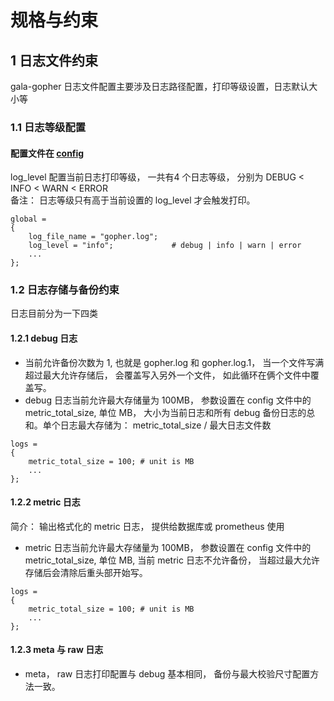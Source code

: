 # 规格与约束
## 1 日志文件约束
gala-gopher 日志文件配置主要涉及日志路径配置，打印等级设置，日志默认大小等
### 1.1 日志等级配置
#### 配置文件在 [config](../config/gala-gopher.conf)  
log_level 配置当前日志打印等级， 一共有4 个日志等级， 分别为 DEBUG < INFO < WARN < ERROR  
备注： 日志等级只有高于当前设置的 log_level 才会触发打印。
```
global =
{
    log_file_name = "gopher.log";
    log_level = "info";             # debug | info | warn | error
    ...
};
```


### 1.2 日志存储与备份约束
日志目前分为一下四类  
#### 1.2.1 debug 日志
- 当前允许备份次数为 1, 也就是 gopher.log 和 gopher.log.1， 当一个文件写满超过最大允许存储后， 会覆盖写入另外一个文件， 如此循环在俩个文件中覆盖写。
- debug 日志当前允许最大存储量为 100MB， 参数设置在 config 文件中的 metric_total_size, 单位 MB， 大小为当前日志和所有 debug 备份日志的总和。单个日志最大存储为： metric_total_size / 最大日志文件数
```
logs =
{
    metric_total_size = 100; # unit is MB
    ...
};
```

#### 1.2.2 metric 日志  
简介： 输出格式化的 metric 日志， 提供给数据库或 prometheus 使用
- metric 日志当前允许最大存储量为 100MB， 参数设置在 config 文件中的 metric_total_size, 单位 MB, 当前 metric 日志不允许备份， 当超过最大允许存储后会清除后重头部开始写。
```
logs =
{
    metric_total_size = 100; # unit is MB
    ...
};
```
#### 1.2.3 meta 与 raw 日志  
- meta， raw 日志打印配置与 debug 基本相同， 备份与最大校验尺寸配置方法一致。

